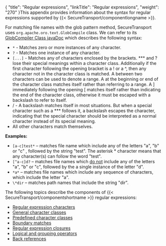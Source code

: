 {
    "title": "Regular expressions",
    "linkTitle": "Regular expressions",
    "weight": "270"
}This appendix provides information about the syntax for regular expressions supported by {{< SecureTransport/componentlongname  >}}.

For matching file names with the glob pattern method, SecureTransport uses `org.apache.oro.text.GlobCompile` class. We can refer to its [GlobCompiler Class javaDoc](https://svn.apache.org/repos/asf/jakarta/oro/tags/oro-2.0.9-dev-1/docs/api/org/apache/oro/text/GlobCompiler.html) which describes the following syntax:

-   `*` - Matches zero or more instances of any character.
-   `?` - Matches one instance of any character.
-   `[...]` - Matches any of characters enclosed by the brackets. \*\*\* and ? lose their special meanings within a character class. Additionally if the first character following the opening bracket is a ! or a ^, then any character not in the character class is matched. A between two characters can be used to denote a range. A at the beginning or end of the character class matches itself rather than referring to a range. A \] immediately following the opening \[ matches itself rather than indicating the end of the character class, otherwise it must be escaped with a backslash to refer to itself.
-   / - A backslash matches itself in most situations. But when a special character such as a \*\*\* follows it, a backslash escapes the character, indicating that the special character should be interpreted as a normal character instead of its special meaning.
-   All other characters match themselves.

**Examples:**

-   `[a-c]test*` – matches file name which include any of the letters "a", "b" or "c" , followed by the string "test". The asterisk \* character means that any character(s) can follow the word "test".
-   `[^a-c]d?` – matches file names which <u>do not</u> include any of the letters "a", "b" or "c", followed by the a single instance of the letter "d".
-   `*a*` – matches file names which include any sequence of characters, which include the letter "a".
-   `\*dir` – matches path names that include the string "dir".

The following topics describe the components of {{< SecureTransport/componentshortname  >}} regular expressions:

-   [Regular expression characters](r_st_regularexpressioncharacters)
-   [General character classes](r_st_regularexpressiongeneralcharacterclasses)
-   [Predefined character classes](r_st_regularexpressionpredefinedcharacterclasses)
-   [Boundary matches](r_st_regularexpressionboundarymatches)
-   [Regular expression closures](r_st_regularexpressionclosures)
-   [Logical and grouping operators](r_st_regularexpressionlogicalandgroupingoperators)
-   [Back references](r_st_regularexpressionbackreferences)
